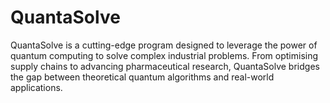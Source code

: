 # QuantaSolve
QuantaSolve is a cutting-edge program designed to leverage the power of quantum computing to solve complex industrial problems. From optimising supply chains to advancing pharmaceutical research, QuantaSolve bridges the gap between theoretical quantum algorithms and real-world applications.
